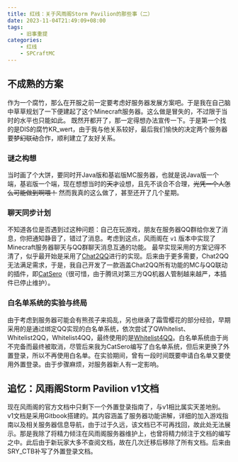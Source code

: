 ```yaml
---
title: 红线：关于风雨阁Storm Pavilion的那些事（二）
date: 2023-11-04T21:49:09+08:00
tags:
    - 旧事重提
categories:
    - 红线
    - SPCraftMC
---
```

## 不成熟的方案

作为一个腐竹，那么在开服之前一定要考虑好服务器发展方案吧。于是我在自己脑中草草规划了一下便建起了这个Minecraft服务器。这么做是冒失的，不过限于当时的水平也只能如此。
既然开都开了，那一定得想办法宣传一下。于是第一个找的是DIS的腐竹KR_wert，由于我与他关系较好，最后我们愉快的决定两个服务器要~~梦幻联动~~合作，顺利建立了友好关系。

### 谜之构想

当时画了个大饼，要同时开Java版和基岩版MC服务器，也就是说Java版一个端，基岩版一个端，现在想想当时的~~天才~~设想，且先不谈合不合理，~~光凭一个人怎么可能做到啊喂！~~
然而我真的这么做了，甚至还开了几个星期。

### 聊天同步计划

不知道各位是否遇到过这种问题：自己在玩游戏，朋友在服务器QQ群给你发了消息，你把通知静音了，错过了消息。考虑到这点，风雨阁在 `v1` 版本中实现了Minecraft服务器聊天与QQ群聊天消息互通的功能。
最早实现采用的方案记得不清了，似乎最开始是采用了[Chat2QQ](https://github.com/DreamVoid/Chat2QQ)进行的实现。后来由于更多需要，Chat2QQ无法满足需求，于是，我自己开发了一款涵盖Chat2QQ所有功能的MC与QQ联动的插件，即[CatSero](https://github.com/Muska-Ami/CatSero)（很可惜，由于腾讯对第三方QQ机器人管制越来越严，本插件已停止维护）。

### 白名单系统的实验与终局

由于考虑到服务器可能会有熊孩子来捣乱，另也继承了霜雪樱花的部分经验，早期采用的是通过绑定QQ实现的白名单系统，依次尝试了QWhitelist、Whitelist2QQ，Whitelist4QQ，最终使用的是[Whitelist4QQ](https://github.com/DreamVoid/Whitelist4QQ)。白名单系统由于尚不完备而最终被取消，尽管后来我为CatSero编写了白名单系统，但后来更换了外置登录，所以不再使用白名单。在实验期间，曾有一段时间既要申请白名单又要使用外置登录。由于步骤麻烦，对服务器新人有一定影响。

## 追忆：风雨阁Storm Pavilion v1文档

现在风雨阁的官方文档中只剩下一个外置登录指南了，与v1相比属实天差地别。
v1文档是采用Gitbook搭建的。其内容涵盖了服务器功能讲解，详细的加入游戏指南以及相关服务器信息导航，由于过于久远，该文档已不可再找回，故此处无法展示。那是我除了将精力倾注在风雨阁服务器维护上，也曾将精力倾注于文档的编写之中。此后由于新玩家大多不查阅文档，故在几次迁移后移除了所有文档。后来由SRY_CTB补写了外置登录文档。
